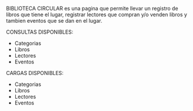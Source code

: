 BIBLIOTECA CIRCULAR es una pagina que permite llevar un registro de libros que tiene el lugar, registrar lectores que compran y/o venden libros y tambien eventos que se dan en el lugar.

CONSULTAS DISPONIBLES:
* Categorias
* Libros
* Lectores
* Eventos

CARGAS DISPONIBLES:
* Categorias
* Libros
* Lectores
* Eventos